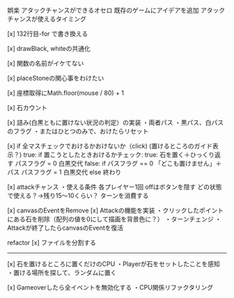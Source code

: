 娯楽
アタックチャンスができるオセロ
既存のゲームにアイデアを追加
アタックチャンスが使えるタイミング

[x] 132行目-for で書き換える

[x] drawBlack, whiteの共通化

[x] 関数の名前がイケてない

[x] placeStoneの関心事をわけたい

[x] 座標取得にMath.floor(mouse / 80) + 1

[x] 石カウント

[x] 詰み(白黒ともに置けない状況の判定）の実装
・両者パス
    ・黒パス、白パスのフラグ
    ・またはひとつのみで、おけたらリセット


[x] if 全マスチェックでおけるかおけないか（click)
    (置けるところのガイド表示？)
    true:
        if 置こうとしたときおけるかチェック:
            true:
                石を置く＋ひっくり返す
                パスフラグ = 0
                白黒交代
    false:
        if パスフラグ == 0
            「どこも置けません」＋パス
            パスフラグ = 1
            白黒交代
        else
            終わり


[x] attackチャンス
・使える条件
    各プレイヤー1回
    offはボタンを隠す
    どの状態で使える？→残り15〜10くらい？
    ターンを消費する


[x] canvasのEventをRemove
[x] Attackの機能を実装
    ・クリックしたポイントにある石を削除（配列の値を0にして描画を背景色に？）
    ・ターンチェンジ
    ・Attackが終了したらcanvasのEventを復活


refactor
    [x] ファイルを分割する

-----------------------------------------------------------------------


[x] 石を置けるところに置くだけのCPU
    ・Playerが石をセットしたことを感知
    ・置ける場所を探して、ランダムに置く

[x] Gameoverしたら全イベントを無効化する
・CPU関係リファクタリング